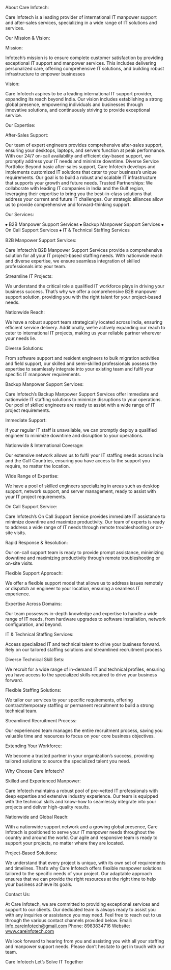 About Care Infotech:

Care Infotech is a leading provider of international IT manpower support and after-sales services, specializing in a wide range of IT solutions and services.

Our Mission & Vision:

Mission:

Infotech’s mission is to ensure complete customer satisfaction by providing exceptional IT support and manpower services. This includes delivering personalized care, offering comprehensive IT solutions, and building robust infrastructure to empower businesses

Vision:

Care Infotech aspires to be a leading international IT support provider, expanding its reach beyond India. Our vision includes establishing a strong global presence, empowering individuals and businesses through innovative solutions, and continuously striving to provide exceptional service.

Our Expertise:

After-Sales Support:

Our team of expert engineers provides comprehensive after-sales support, ensuring your desktops, laptops, and servers function at peak performance. With our 24/7 on-call availability and efficient day-based support, we promptly address your IT needs and minimize downtime.
Diverse Service Portfolio:
Beyond basic after-sales support, Care Infotech develops and implements customized IT solutions that cater to your business’s unique requirements. Our goal is to build a robust and scalable IT infrastructure that supports your growth and future needs.
Trusted Partnerships:
We collaborate with leading IT companies in India and the Gulf region, leveraging their expertise to bring you the best-in-class solutions that address your current and future IT challenges. Our strategic alliances allow us to provide comprehensive and forward-thinking support.

Our Services:

⦁ B2B Manpower Support Services
⦁ Backup Manpower Support Services
⦁ On Call Support Services
⦁ IT & Technical Staffing Services

B2B Manpower Support Services:

Care Infotech’s B2B Manpower Support Services provide a comprehensive solution for all your IT project-based staffing needs. With nationwide reach and diverse expertise, we ensure seamless integration of skilled professionals into your team.

Streamline IT Projects:

We understand the critical role a qualified IT workforce plays in driving your business success. That’s why we offer a comprehensive B2B manpower support solution, providing you with the right talent for your project-based needs.

Nationwide Reach:

We have a robust support team strategically located across India, ensuring efficient service delivery. Additionally, we’re actively expanding our reach to cater to international IT projects, making us your reliable partner wherever your needs lie.

Diverse Solutions:

From software support and resident engineers to bulk migration activities and field support, our skilled and semi-skilled professionals possess the expertise to seamlessly integrate into your existing team and fulfil your specific IT manpower requirements.

Backup Manpower Support Services:

Care Infotech’s Backup Manpower Support Services offer immediate and nationwide IT staffing solutions to minimize disruptions to your operations. Our pool of skilled engineers are ready to assist with a wide range of IT project requirements.

Immediate Support:

If your regular IT staff is unavailable, we can promptly deploy a qualified engineer to minimize downtime and disruption to your operations.

Nationwide & International Coverage:

Our extensive network allows us to fulfil your IT staffing needs across India and the Gulf Countries, ensuring you have access to the support you require, no matter the location.

Wide Range of Expertise:

We have a pool of skilled engineers specializing in areas such as desktop support, network support, and server management, ready to assist with your IT project requirements.

On Call Support Service:

Care Infotech’s On Call Support Service provides immediate IT assistance to minimize downtime and maximize productivity. Our team of experts is ready to address a wide range of IT needs through remote troubleshooting or on-site visits.

Rapid Response & Resolution:

Our on-call support team is ready to provide prompt assistance, minimizing downtime and maximizing productivity through remote troubleshooting or on-site visits.

Flexible Support Approach:

We offer a flexible support model that allows us to address issues remotely or dispatch an engineer to your location, ensuring a seamless IT experience.

Expertise Across Domains:

Our team possesses in-depth knowledge and expertise to handle a wide range of IT needs, from hardware upgrades to software installation, network configuration, and beyond.

IT & Technical Staffing Services:

Access specialized IT and technical talent to drive your business forward. Rely on our tailored staffing solutions and streamlined recruitment process

Diverse Technical Skill Sets:

We recruit for a wide range of in-demand IT and technical profiles, ensuring you have access to the specialized skills required to drive your business forward.

Flexible Staffing Solutions:

We tailor our services to your specific requirements, offering contract/temporary staffing or permanent recruitment to build a strong technical team.

Streamlined Recruitment Process:

Our experienced team manages the entire recruitment process, saving you valuable time and resources to focus on your core business objectives.

Extending Your Workforce:

We become a trusted partner in your organization’s success, providing tailored solutions to source the specialized talent you need.

Why Choose Care Infotech?

Skilled and Experienced Manpower:

Care Infotech maintains a robust pool of pre-vetted IT professionals with deep expertise and extensive industry experience. Our team is equipped with the technical skills and know-how to seamlessly integrate into your projects and deliver high-quality results.

Nationwide and Global Reach:

With a nationwide support network and a growing global presence, Care Infotech is positioned to serve your IT manpower needs throughout the country and around the world. Our agile and responsive team is ready to support your projects, no matter where they are located.

Project-Based Solutions:

We understand that every project is unique, with its own set of requirements and timelines. That’s why Care Infotech offers flexible manpower solutions tailored to the specific needs of your project. Our adaptable approach ensures that we can provide the right resources at the right time to help your business achieve its goals.

Contact Us:

At Care Infotech, we are committed to providing exceptional services and support to our clients. Our dedicated team is always ready to assist you with any inquiries or assistance you may need. Feel free to reach out to us through the various contact channels provided below.
Email: Info.careinfotech@gmail.com
Phone: 8983834716
Website: www.careinfotech.com

We look forward to hearing from you and assisting you with all your staffing and manpower support needs. Please don’t hesitate to get in touch with our team.

Care Infotech
Let’s Solve IT Together
